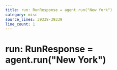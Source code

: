 ```yaml
---
title: run: RunResponse = agent.run("New York")
category: misc
source_lines: 39338-39339
line_count: 1
---
```


# run: RunResponse = agent.run("New York")
